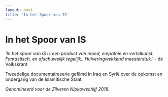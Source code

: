 ```yaml
---
layout: post
title: 'In het Spoor van IS'
---
```

# In het Spoor van IS

*’In het spoor van IS is een product van moed, empathie en vertelkunst. Fantastisch, en afschuwelijk tegelijk…Huiveringwekkend meesterstuk.’* - de Volkskrant

Tweedelige documentaireserie gefilmd in Iraq en Syrië over de opkomst en ondergang van de Islamitische Staat.

*Genomineerd voor de Zilveren Nipkowschijf 2018.*
